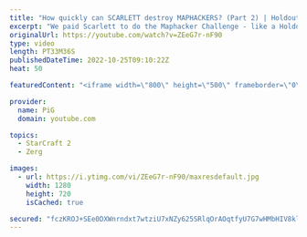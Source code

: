 ```yaml
---
title: "How quickly can SCARLETT destroy MAPHACKERS? (Part 2) | Holdout Challenge - StarCraft 2"
excerpt: "We paid Scarlett to do the Maphacker Challenge - like a Holdout Challenge, but noobs now have MAPHACKS!  Holdout Challenge Playlist: https://www.youtube.com/playlist?list=PLFUDU8AOevUeFDpQtPEfczemYCea_nT3j -- 🐷 Second Channel for Learning Resources: https://www.youtube.com/c/PiGRandom 🐷 Third Channel"
originalUrl: https://youtube.com/watch?v=ZEeG7r-nF90
type: video
length: PT33M36S
publishedDateTime: 2022-10-25T09:10:22Z
heat: 50

featuredContent: "<iframe width=\"800\" height=\"500\" frameborder=\"0\" src=\"https://www.youtube.com/embed/ZEeG7r-nF90\" allow=\"accelerometer; autoplay; encrypted-media; gyroscope; picture-in-picture\" allowfullscreen></iframe>"

provider:
  name: PiG
  domain: youtube.com

topics:
  - StarCraft 2
  - Zerg

images:
  - url: https://i.ytimg.com/vi/ZEeG7r-nF90/maxresdefault.jpg
    width: 1280
    height: 720
    isCached: true

secured: "fczKROJ+SEe0DXWnrndxt7wtziU7xNZy625SRlqOrAOqtfyU7G7wHMbHIV8klK6cVanVdwll+PDLdB0XOgx5w9a0trXu9XRgj6mLQAjZmT9/SvJgQJvVidimYV7VqiJmjF/7aSeEp08WVWds0bwJInGJtmN59xsxBgW/E24mrR+fWUuFXtgJ4uAb6IwzEPF3qiPS7ibLZAfkxohrxWPLLiT0Iml/SKTLyvS4QH4RfiLZ7e7qCiyuhcSdYkKCpmxkkcXVnZRZ4nCLvJxBw7gfs2i8kLnBi8buL+UMA5I2jUYR/8GcBUUuwJfuSxoUPr9rcc3BnwLuvOZoK0J6HbLjKvvt2RpeLbPZAC7w07Lx22K9LbfannO1ndfWADUOU9jCgzeNqPqTPsDm0yXN1WpvUjJ8I4U/7i3+d4veZ74A6C0=;uue5AzXay+qRzsO1F9Z5Qg=="
---
```


